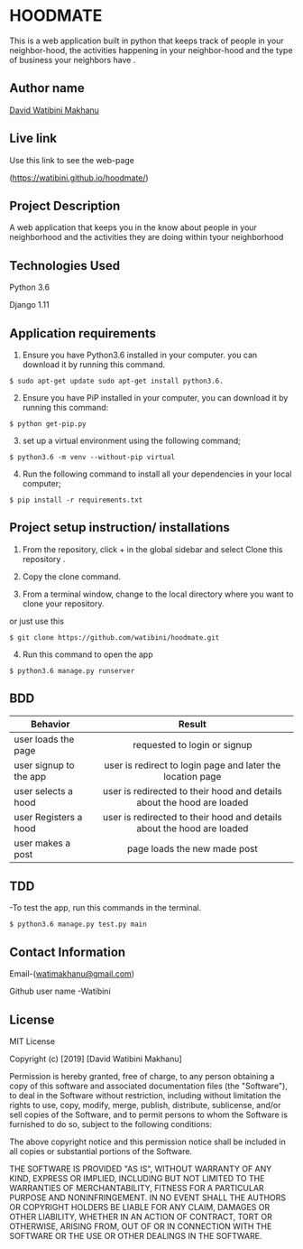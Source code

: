 # HOODMATE

This is a web application built in python that keeps track of people in your neighbor-hood, the activities happening in your neighbor-hood and the type of business your neighbors have .

## Author name

[David Watibini Makhanu](https://github.com)

## Live link

Use this link to see the web-page

(<https://watibini.github.io/hoodmate/>)



## Project Description

A web application that keeps you in the know about people in your neighborhood and the activities they are doing within tyour neighborhood

## Technologies Used

Python 3.6

Django 1.11

## Application requirements

1. Ensure you have Python3.6 installed in your computer. you can download it by running this command.

`$ sudo apt-get update sudo apt-get install python3.6.`

2. Ensure you have PiP installed in your computer, you can download it by running this command:

`$ python get-pip.py`

3. set up a virtual environment using the following command;

`$ python3.6 -m venv --without-pip virtual`

4. Run the following command to install all your dependencies in your local computer;

`$ pip install -r requirements.txt`

## Project setup instruction/ installations


1. From the repository, click + in the global sidebar and select Clone this repository .

2.  Copy the clone command.

3.  From a terminal window, change to the local directory where you want to clone your repository.

or just use this

`$ git clone https://github.com/watibini/hoodmate.git`

4. Run this command to open the app

`$ python3.6 manage.py runserver`


## BDD

| Behavior        | Result |
| ------------- |:----:|
| user loads the page | requested to login or signup |
| user signup to the app |user is redirect to login page and later the location page |
| user selects a hood  | user is redirected to their hood and details about the hood are loaded|
| user Registers a hood | user is redirected to their hood and details about the hood are loaded |
| user makes a post  | page loads the new made post |



## TDD

-To test the app, run this commands in the terminal.

`$ python3.6 manage.py test.py main`


## Contact Information

Email-(watimakhanu@gmail.com)

Github user name -Watibini

## License

MIT License

Copyright (c) [2019] [David Watibini Makhanu]

Permission is hereby granted, free of charge, to any person obtaining a copy
of this software and associated documentation files (the "Software"), to deal
in the Software without restriction, including without limitation the rights
to use, copy, modify, merge, publish, distribute, sublicense, and/or sell
copies of the Software, and to permit persons to whom the Software is
furnished to do so, subject to the following conditions:

The above copyright notice and this permission notice shall be included in all
copies or substantial portions of the Software.

THE SOFTWARE IS PROVIDED "AS IS", WITHOUT WARRANTY OF ANY KIND, EXPRESS OR
IMPLIED, INCLUDING BUT NOT LIMITED TO THE WARRANTIES OF MERCHANTABILITY,
FITNESS FOR A PARTICULAR PURPOSE AND NONINFRINGEMENT. IN NO EVENT SHALL THE
AUTHORS OR COPYRIGHT HOLDERS BE LIABLE FOR ANY CLAIM, DAMAGES OR OTHER
LIABILITY, WHETHER IN AN ACTION OF CONTRACT, TORT OR OTHERWISE, ARISING FROM,
OUT OF OR IN CONNECTION WITH THE SOFTWARE OR THE USE OR OTHER DEALINGS IN THE
SOFTWARE.

